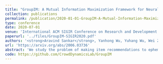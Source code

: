```yaml
---
title: "GroupIM: A Mutual Information Maximization Framework for Neural Group Recommendation"
collection: publications
permalink: /publication/2020-01-01-GroupIM-A-Mutual-Information-Maximization-Framework-for-Neural-Group-Recommendation
type: conference
date: 2020-07-01
venue: 'International ACM SIGIR Conference on Research and Development in Information Retrieval, SIGIR 2020, July 25-30, 2020'
paperurl: '../files/GroupIM-SIGIR2020.pdf'
authors: '<strong>Aravind Sankar</strong>, Yanhong Wu, Yuhang Wu, Wei Zhang, Hao Yang, Hari Sundaram'
url: 'https://arxiv.org/abs/2006.03736'
abstract: 'We study the problem of making item recommendations to ephemeral groups, which comprise users with limited or no historical activities together. Existing studies target persistent groups with substantial activity history, while ephemeral groups lack historical interactions. To overcome group interaction sparsity, we propose data-driven regularization strategies to exploit both the preference covariance amongst users who are in the same group, as well as the contextual relevance of users&apos; individual preferences to each group. We make two contributions. First, we present a recommender architecture-agnostic framework GroupIM that can integrate arbitrary neural preference encoders and aggregators for ephemeral group recommendation. Second, we regularize the user-group latent space to overcome group interaction sparsity by: maximizing mutual information between representations of groups and group members; and dynamically prioritizing the preferences of highly informative members through contextual preference weighting. Our experimental results on several real-world datasets indicate significant performance improvements (31-62% relative NDCG@20) over state-of-the-art group recommendation techniques.'
code: https://github.com/CrowdDynamicsLab/GroupIM
---
```

